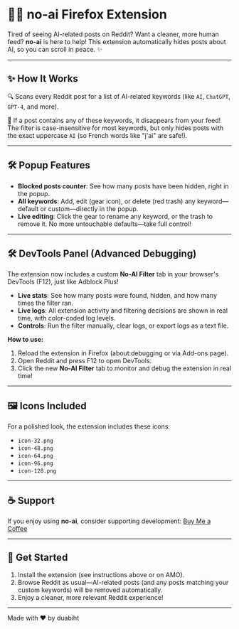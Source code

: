 # 🚫🤖 no-ai Firefox Extension

Tired of seeing AI-related posts on Reddit? Want a cleaner, more human feed? **no-ai** is here to help! This extension automatically hides posts about AI, so you can scroll in peace. ✨

---

## ✨ How It Works

🔍 Scans every Reddit post for a list of AI-related keywords (like `AI`, `ChatGPT`, `GPT-4`, and more).

🙈 If a post contains any of these keywords, it disappears from your feed! The filter is case-insensitive for most keywords, but only hides posts with the exact uppercase `AI` (so French words like "j'ai" are safe!).

---


## 🛠️ Popup Features

- **Blocked posts counter**: See how many posts have been hidden, right in the popup.
- **All keywords**: Add, edit (gear icon), or delete (red trash) any keyword—default or custom—directly in the popup.
- **Live editing**: Click the gear to rename any keyword, or the trash to remove it. No more untouchable defaults—take full control!

---

## 🛠️ DevTools Panel (Advanced Debugging)

The extension now includes a custom **No-AI Filter** tab in your browser's DevTools (F12), just like Adblock Plus!

- **Live stats**: See how many posts were found, hidden, and how many times the filter ran.
- **Live logs**: All extension activity and filtering decisions are shown in real time, with color-coded log levels.
- **Controls**: Run the filter manually, clear logs, or export logs as a text file.

**How to use:**
1. Reload the extension in Firefox (about:debugging or via Add-ons page).
2. Open Reddit and press F12 to open DevTools.
3. Click the new **No-AI Filter** tab to monitor and debug the extension in real time!

---

## 🖼️ Icons Included

For a polished look, the extension includes these icons:

- `icon-32.png`
- `icon-48.png`
- `icon-64.png`
- `icon-96.png`
- `icon-128.png`

---

## ☕ Support

If you enjoy using **no-ai**, consider supporting development: [Buy Me a Coffee](https://buymeacoffee.com/duabiht)

---

## 🚀 Get Started

1. Install the extension (see instructions above or on AMO).
2. Browse Reddit as usual—AI-related posts (and any posts matching your custom keywords) will be removed automatically.
3. Enjoy a cleaner, more relevant Reddit experience!

---

Made with ❤️ by duabiht
